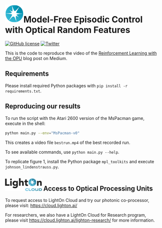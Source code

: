 # <img src="_static/lighton_small.png" width=60/>Model-Free Episodic Control with Optical Random Features

[![GitHub license](https://img.shields.io/badge/license-MIT-blue.svg)](LICENSE)  [![Twitter](https://img.shields.io/twitter/follow/LightOnIO?style=social)](https://twitter.com/LightOnIO)

This is the code to reproduce the video of the [Reinforcement Learning with the OPU](https://medium.com/@LightOnIO) blog post on Medium.

## Requirements

Please install required Python packages with `pip install -r requirements.txt`.

## Reproducing our results

To run the script with the Atari 2600 version of the MsPacman game, execute in the shell: 
```sh
python main.py --env="MsPacman-v0"
```
This creates a video file `bestrun.mp4` of the best recorded run.

To see available commands, use `python main.py --help`.

To replicate figure 1, install the Python package `mpl_toolkits` and execute `johnson_lindenstrauss.py`.

## <img src="_static/lighton_cloud_small.png" width=120/> Access to Optical Processing Units



To request access to LightOn Cloud and try our photonic co-processor, please visit: https://cloud.lighton.ai/

For researchers, we also have a LightOn Cloud for Research program, please visit https://cloud.lighton.ai/lighton-research/ for more information.


